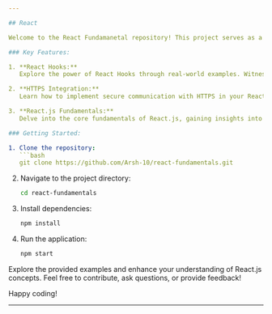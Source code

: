 ```yaml
---

## React

Welcome to the React Fundamanetal repository! This project serves as a practical showcase of fundamental React.js concepts, including React Hooks, HTTPS integration, and essential React scripting.

### Key Features:

1. **React Hooks:**
   Explore the power of React Hooks through real-world examples. Witness how these intuitive features streamline state management and enhance the overall structure of your React components.

2. **HTTPS Integration:**
   Learn how to implement secure communication with HTTPS in your React application. Understand the importance of securing data transmission and follow the provided examples for seamless integration.

3. **React.js Fundamentals:**
   Delve into the core fundamentals of React.js, gaining insights into building efficient and maintainable components. Discover best practices for structuring your React applications for scalability and ease of development.

### Getting Started:

1. Clone the repository:
   ```bash
   git clone https://github.com/Arsh-10/react-fundamentals.git
   ```

2. Navigate to the project directory:
   ```bash
   cd react-fundamentals
   ```

3. Install dependencies:
   ```bash
   npm install
   ```

4. Run the application:
   ```bash
   npm start
   ```

Explore the provided examples and enhance your understanding of React.js concepts. Feel free to contribute, ask questions, or provide feedback!

Happy coding!

---
```

